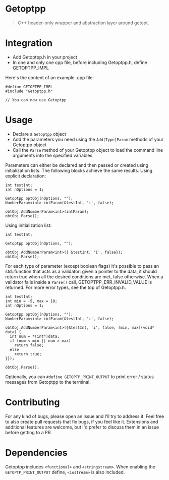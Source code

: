 # Getoptpp
> C++ header-only wrapper and abstraction layer around getopt.

# Integration
- Add Getoptpp.h in your project
- In one and only one cpp file, before including Getoptpp.h, define GETOPTPP_IMPL

Here's the content of an example .cpp file:

```
#define GETOPTPP_IMPL
#include "Getoptpp.h"

// You can now use Getoptpp

```
# Usage
- Declare a `Getoptpp` object
- Add the parameters you need using the `Add[Type]Param` methods of your Getoptpp object
- Call the `Parse` method of your Getoptpp object to load the command line arguments into the specified variables

Parameters can either be declared and then passed or created using initialization lists. The following blocks achieve the same results.
Using explicit declaration:
```
int testInt;
int nOptions = 1;

Getoptpp optObj(nOptions, "");
NumberParam<int> intParam(&testInt, 'i', false);

obtObj.AddNumberParam<int>(intParam);
obtObj.Parse();
```
Using initialization list:
```
int testInt;

Getoptpp optObj(nOptions, "");

obtObj.AddNumberParam<int>({ &testInt, 'i', false});
obtObj.Parse();

```

For each type of parameter (except boolean flags) it's possible to pass an std::function that acts as a validator: given a pointer to the data, it should return true when all the desired conditions are met, false otherwise. When a validator fails inside a `Parse()` call, GETOPTPP_ERR_INVALID_VALUE is returned. For more error types, see the top of Getoptpp.h. 

```
int testInt;
int min = -5, max = 10;
int nOptions = 1;

Getoptpp optObj(nOptions, "");
NumberParam<int> intParam(&testInt, 'i', false);

obtObj.AddNumberParam<int>({&testInt, 'i', false, [min, max](void* data) {
  int num = *(int*)data;
  if (num < min || num > max)
    return false;
  else
    return true;
}});

obtObj.Parse();
```
Optionally, you can `#define GETOPTP_PRINT_OUTPUT` to print error / status messages from Getoptpp to the terminal.

# Contributing
For any kind of bugs, please open an issue and I'll try to address it. Feel free to also create pull requests that fix bugs, if you feel like it. Extensions and additional features are welcome, but I'd prefer to discuss them in an issue before getting to a PR.

# Dependencies
Getoptpp includes `<functional>` and `<stringstream>`. When enabling the `GETOPTP_PRINT_OUTPUT` define, `<iostream>` is also included.
